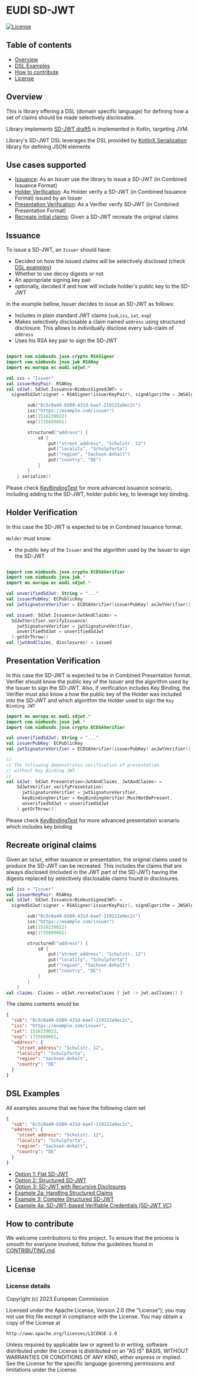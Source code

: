 # EUDI SD-JWT

[![License](https://img.shields.io/badge/License-Apache%202.0-blue.svg)](https://www.apache.org/licenses/LICENSE-2.0)

## Table of contents

* [Overview](#overview)
* [DSL Examples](#dsl-examples)
* [How to contribute](#how-to-contribute)
* [License](#license)

## Overview

This is library offering a DSL (domain specific language) for defining how a set of claims should be made selectively
disclosable.

Library implements [SD-JWT draft5](https://www.ietf.org/archive/id/draft-ietf-oauth-selective-disclosure-jwt-05.html)
is implemented in Kotlin, targeting JVM.

Library's SD-JWT DSL leverages the DSL provided by
[KotlinX Serialization](https://github.com/Kotlin/kotlinx.serialization) library for defining JSON elements

## Use cases supported

- [Issuance](#issuance): As an Issuer use the library to issue a SD-JWT (in Combined Issuance Format)
- [Holder Verification](#holder-verification): As Holder verify a SD-JWT (in Combined Issuance Format) issued by an
  Issuer
- [Presentation Verification](#presentation-verification): As a Verifier verify SD-JWT (in Combined Presentation Format)
- [Recreate initial claims](#recreate-original-claims): Given a SD-JWT recreate the original claims

## Issuance

To issue a SD-JWT, an `Issuer` should have:

- Decided on how the issued claims will be selectively disclosed (check [DSL examples](#dsl-examples))
- Whether to use decoy digests or not
- An appropriate signing key pair
- optionally, decided if and how will include holder's public key to the SD-JWT

In the example bellow, Issuer decides to issue an SD-JWT as follows:

- Includes in plain standard JWT claims (`sub`,`iss`, `iat`, `exp`)
- Makes selectively disclosable a claim named `address` using structured disclosure. This allows to individually
  disclose every sub-claim of `address`
- Uses his RSA key pair to sign the SD-JWT

```kotlin

import com.nimbusds.jose.crypto.RSASigner
import com.nimbusds.jose.jwk.RSAKey
import eu.europa.ec.eudi.sdjwt.*

val iss = "Issuer"
val issuerKeyPair: RSAKey
val sdJwt: SdJwt.Issuance<NimbusSignedJWT> =
  signedSdJwt(signer = RSASigner(issuerKeyPair), signAlgorithm = JWSAlgorithm.RS256) {

        sub("6c5c0a49-b589-431d-bae7-219122a9ec2c")
        iss("https://example.com/issuer")
        iat(1516239022)
        exp(1735689661)

        structured("address") {
            sd {
                put("street_address", "Schulstr. 12")
                put("locality", "Schulpforta")
                put("region", "Sachsen-Anhalt")
                put("country", "DE")
            }
        }
    }.serialize()

```

Please check [KeyBindingTest](src/test/kotlin/eu/europa/ec/eudi/sdjwt/KeyBindingTest.kt) for more advanced
issuance scenario, including adding to the SD-JWT, holder public key, to leverage key binding.

## Holder Verification

In this case the SD-JWT is expected to be in Combined Issuance format.

`Holder` must know:

- the public key of the `Issuer` and the algorithm used by the Issuer to sign the SD-JWT

```kotlin

import com.nimbusds.jose.crypto.ECDSAVerifier
import com.nimbusds.jose.jwk.*
import eu.europa.ec.eudi.sdjwt.*

val unverifiedSdJwt: String = "..."
val issuerPubKey: ECPublicKey
val jwtSignatureVerifier = ECDSAVerifier(issuerPubKey).asJwtVerifier()

val issued: SdJwt.Issuance<JwtAndClaims> =
  SdJwtVerifier.verifyIssuance(
    jwtSignatureVerifier = jwtSignatureVerifier,
    unverifiedSdJwt = unverifiedSdJwt
  ).getOrThrow()
val (jwtAndClaims, disclosures) = issued
```

## Presentation Verification

In this case the SD-JWT is expected to be in Combined Presentation format.
Verifier should know the public key of the Issuer and the algorithm used by the Issuer
to sign the SD-JWT. Also, if verification includes Key Binding, the Verifier must also
know a how the public key of the Holder was included into the SD-JWT and which algorithm
the Holder used to sign the `Key Binding JWT`

```kotlin
import eu.europa.ec.eudi.sdjwt.*
import com.nimbusds.jose.jwk.*
import com.nimbusds.jose.crypto.ECDSAVerifier

val unverifiedSdJwt: String = "..."
val issuerPubKey: ECPublicKey
val jwtSignatureVerifier = ECDSAVerifier(issuerPubKey).asJwtVerifier()

//
// The following demonstrates verification of presentation
// without Key Binding JWT
//
val sdJwt: SdJwt.Presentation<JwtAndClaims, JwtAndClaims> =
    SdJwtVerifier.verifyPresentation(
      jwtSignatureVerifier = jwtSignatureVerifier,
      keyBindingVerifier = KeyBindingVerifier.MustNotBePresent,
      unverifiedSdJwt = unverifiedSdJwt
    ).getOrThrow()

```

Please check [KeyBindingTest](src/test/kotlin/eu/europa/ec/eudi/sdjwt/KeyBindingTest.kt) for more advanced
presentation scenario which includes key binding

## Recreate original claims

Given an `SdJwt`, either issuance or presentation, the original claims used to produce the SD-JWT can be
recreated. This includes the claims that are always disclosed (included in the JWT part of the SD-JWT) having
the digests replaced by selectively disclosable claims found in disclosures.

```kotlin
val iss = "Issuer"
val issuerKeyPair: RSAKey
val sdJwt: SdJwt.Issuance<NimbusSignedJWT> =
  signedSdJwt(signer = RSASigner(issuerKeyPair), signAlgorithm = JWSAlgorithm.RS256) {

        sub("6c5c0a49-b589-431d-bae7-219122a9ec2c")
        iss("https://example.com/issuer")
        iat(1516239022)
        exp(1735689661)

        structured("address") {
            sd {
                put("street_address", "Schulstr. 12")
                put("locality", "Schulpforta")
                put("region", "Sachsen-Anhalt")
                put("country", "DE")
            }
        }
    }
val claims: Claims = sdJwt.recreateClaims { jwt -> jwt.asClaims() }
```

The claims contents would be

```json
{
  "sub": "6c5c0a49-b589-431d-bae7-219122a9ec2c",
  "iss": "https://example.com/issuer",
  "iat": 1516239022,
  "exp": 1735689661,
  "address": {
    "street_address": "Schulstr. 12",
    "locality": "Schulpforta",
    "region": "Sachsen-Anhalt",
    "country": "DE"
  }
}
```

## DSL Examples

All examples assume that we have the following claim set

```json
{
  "sub": "6c5c0a49-b589-431d-bae7-219122a9ec2c",
  "address": {
    "street_address": "Schulstr. 12",
    "locality": "Schulpforta",
    "region": "Sachsen-Anhalt",
    "country": "DE"
  }
}
```

- [Option 1: Flat SD-JWT](docs/examples/option1-flat-sd-jwt.md)
- [Option 2: Structured SD-JWT](docs/examples/option2-structured-sd-jwt.md)
- [Option 3: SD-JWT with Recursive Disclosures](docs/examples/option3-recursive-sd-jwt.md)
- [Example 2a: Handling Structured Claims](docs/examples/example2a-handling-structure-claims.md)
- [Example 3: Complex Structured SD-JWT](docs/examples/example3-complex-structured.md)
- [Example 4a: SD-JWT-based Verifiable Credentials (SD-JWT VC)](docs/examples/example4a-sd-jwt-based-vc.md)

## How to contribute

We welcome contributions to this project. To ensure that the process is smooth for everyone
involved, follow the guidelines found in [CONTRIBUTING.md](CONTRIBUTING.md).

## License

### License details

Copyright (c) 2023 European Commission

Licensed under the Apache License, Version 2.0 (the "License");
you may not use this file except in compliance with the License.
You may obtain a copy of the License at

    http://www.apache.org/licenses/LICENSE-2.0

Unless required by applicable law or agreed to in writing, software
distributed under the License is distributed on an "AS IS" BASIS,
WITHOUT WARRANTIES OR CONDITIONS OF ANY KIND, either express or implied.
See the License for the specific language governing permissions and
limitations under the License.

